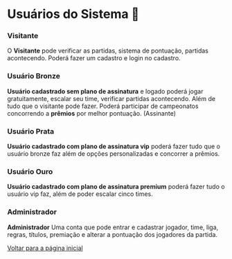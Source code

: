 # Usuários do Sistema 👤

### Visitante

O **Visitante** pode verificar as partidas, sistema de pontuação, partidas acontecendo. Poderá fazer um cadastro e login no cadastro.

### Usuário Bronze

**Usuário cadastrado sem plano de assinatura** e logado poderá jogar gratuitamente, escalar seu time, verificar partidas acontecendo. Além de tudo que o visitante pode fazer.
Poderá participar de campeonatos concorrendo a **prêmios** por melhor pontuação. (Assinante)

### Usuário Prata

**Usuário cadastrado com plano de assinatura vip** poderá fazer tudo que o usuário bronze faz além de opções personalizadas e concorrer a prêmios.

### Usuário Ouro

**Usuário cadastrado com plano de assinatura premium** poderá fazer tudo o usuário vip faz, além de poder escalar cinco times.

### Administrador

**Administrador** Uma conta que pode entrar e cadastrar jogador, time, liga, regras, títulos, premiação e alterar a pontuação dos jogadores da partida.

[Voltar para a página inicial](./readme.md)
